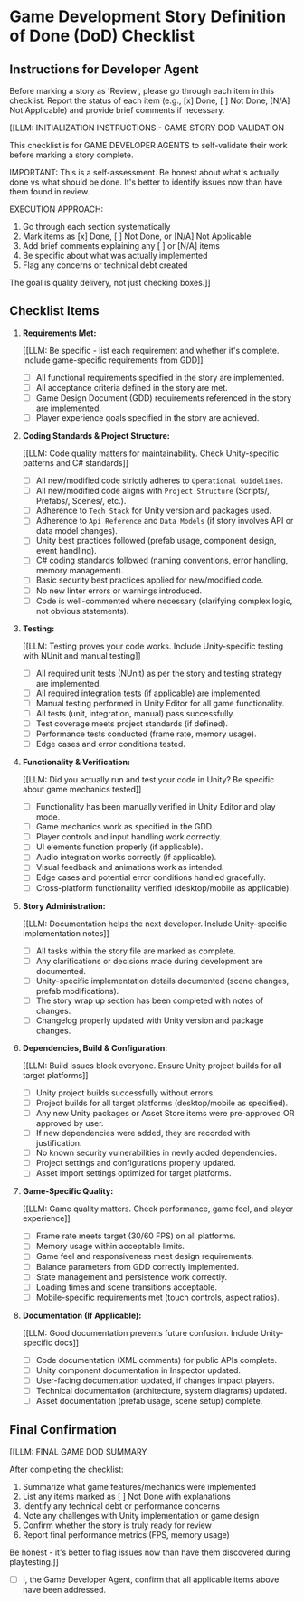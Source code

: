 # Game Development Story Definition of Done (DoD) Checklist

## Instructions for Developer Agent

Before marking a story as 'Review', please go through each item in this checklist. Report the status of each item (e.g., [x] Done, [ ] Not Done, [N/A] Not Applicable) and provide brief comments if necessary.

[[LLM: INITIALIZATION INSTRUCTIONS - GAME STORY DOD VALIDATION

This checklist is for GAME DEVELOPER AGENTS to self-validate their work before marking a story complete.

IMPORTANT: This is a self-assessment. Be honest about what's actually done vs what should be done. It's better to identify issues now than have them found in review.

EXECUTION APPROACH:

1. Go through each section systematically
2. Mark items as [x] Done, [ ] Not Done, or [N/A] Not Applicable
3. Add brief comments explaining any [ ] or [N/A] items
4. Be specific about what was actually implemented
5. Flag any concerns or technical debt created

The goal is quality delivery, not just checking boxes.]]

## Checklist Items

1. **Requirements Met:**

   [[LLM: Be specific - list each requirement and whether it's complete. Include game-specific requirements from GDD]]
   - [ ] All functional requirements specified in the story are implemented.
   - [ ] All acceptance criteria defined in the story are met.
   - [ ] Game Design Document (GDD) requirements referenced in the story are implemented.
   - [ ] Player experience goals specified in the story are achieved.

2. **Coding Standards & Project Structure:**

   [[LLM: Code quality matters for maintainability. Check Unity-specific patterns and C# standards]]
   - [ ] All new/modified code strictly adheres to `Operational Guidelines`.
   - [ ] All new/modified code aligns with `Project Structure` (Scripts/, Prefabs/, Scenes/, etc.).
   - [ ] Adherence to `Tech Stack` for Unity version and packages used.
   - [ ] Adherence to `Api Reference` and `Data Models` (if story involves API or data model changes).
   - [ ] Unity best practices followed (prefab usage, component design, event handling).
   - [ ] C# coding standards followed (naming conventions, error handling, memory management).
   - [ ] Basic security best practices applied for new/modified code.
   - [ ] No new linter errors or warnings introduced.
   - [ ] Code is well-commented where necessary (clarifying complex logic, not obvious statements).

3. **Testing:**

   [[LLM: Testing proves your code works. Include Unity-specific testing with NUnit and manual testing]]
   - [ ] All required unit tests (NUnit) as per the story and testing strategy are implemented.
   - [ ] All required integration tests (if applicable) are implemented.
   - [ ] Manual testing performed in Unity Editor for all game functionality.
   - [ ] All tests (unit, integration, manual) pass successfully.
   - [ ] Test coverage meets project standards (if defined).
   - [ ] Performance tests conducted (frame rate, memory usage).
   - [ ] Edge cases and error conditions tested.

4. **Functionality & Verification:**

   [[LLM: Did you actually run and test your code in Unity? Be specific about game mechanics tested]]
   - [ ] Functionality has been manually verified in Unity Editor and play mode.
   - [ ] Game mechanics work as specified in the GDD.
   - [ ] Player controls and input handling work correctly.
   - [ ] UI elements function properly (if applicable).
   - [ ] Audio integration works correctly (if applicable).
   - [ ] Visual feedback and animations work as intended.
   - [ ] Edge cases and potential error conditions handled gracefully.
   - [ ] Cross-platform functionality verified (desktop/mobile as applicable).

5. **Story Administration:**

   [[LLM: Documentation helps the next developer. Include Unity-specific implementation notes]]
   - [ ] All tasks within the story file are marked as complete.
   - [ ] Any clarifications or decisions made during development are documented.
   - [ ] Unity-specific implementation details documented (scene changes, prefab modifications).
   - [ ] The story wrap up section has been completed with notes of changes.
   - [ ] Changelog properly updated with Unity version and package changes.

6. **Dependencies, Build & Configuration:**

   [[LLM: Build issues block everyone. Ensure Unity project builds for all target platforms]]
   - [ ] Unity project builds successfully without errors.
   - [ ] Project builds for all target platforms (desktop/mobile as specified).
   - [ ] Any new Unity packages or Asset Store items were pre-approved OR approved by user.
   - [ ] If new dependencies were added, they are recorded with justification.
   - [ ] No known security vulnerabilities in newly added dependencies.
   - [ ] Project settings and configurations properly updated.
   - [ ] Asset import settings optimized for target platforms.

7. **Game-Specific Quality:**

   [[LLM: Game quality matters. Check performance, game feel, and player experience]]
   - [ ] Frame rate meets target (30/60 FPS) on all platforms.
   - [ ] Memory usage within acceptable limits.
   - [ ] Game feel and responsiveness meet design requirements.
   - [ ] Balance parameters from GDD correctly implemented.
   - [ ] State management and persistence work correctly.
   - [ ] Loading times and scene transitions acceptable.
   - [ ] Mobile-specific requirements met (touch controls, aspect ratios).

8. **Documentation (If Applicable):**

   [[LLM: Good documentation prevents future confusion. Include Unity-specific docs]]
   - [ ] Code documentation (XML comments) for public APIs complete.
   - [ ] Unity component documentation in Inspector updated.
   - [ ] User-facing documentation updated, if changes impact players.
   - [ ] Technical documentation (architecture, system diagrams) updated.
   - [ ] Asset documentation (prefab usage, scene setup) complete.

## Final Confirmation

[[LLM: FINAL GAME DOD SUMMARY

After completing the checklist:

1. Summarize what game features/mechanics were implemented
2. List any items marked as [ ] Not Done with explanations
3. Identify any technical debt or performance concerns
4. Note any challenges with Unity implementation or game design
5. Confirm whether the story is truly ready for review
6. Report final performance metrics (FPS, memory usage)

Be honest - it's better to flag issues now than have them discovered during playtesting.]]

- [ ] I, the Game Developer Agent, confirm that all applicable items above have been addressed.
